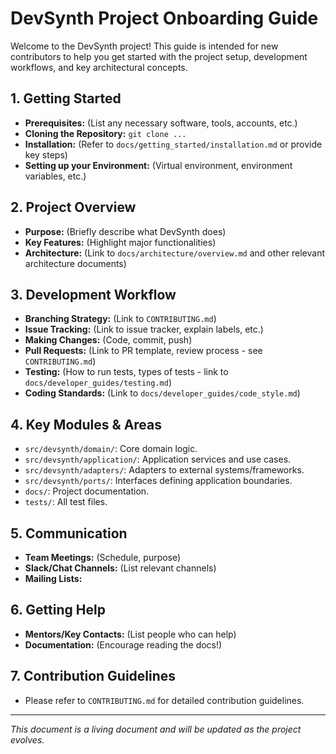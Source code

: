# DevSynth Project Onboarding Guide

Welcome to the DevSynth project! This guide is intended for new contributors to help you get started with the project setup, development workflows, and key architectural concepts.

## 1. Getting Started

- **Prerequisites:** (List any necessary software, tools, accounts, etc.)
- **Cloning the Repository:** `git clone ...`
- **Installation:** (Refer to `docs/getting_started/installation.md` or provide key steps)
- **Setting up your Environment:** (Virtual environment, environment variables, etc.)

## 2. Project Overview

- **Purpose:** (Briefly describe what DevSynth does)
- **Key Features:** (Highlight major functionalities)
- **Architecture:** (Link to `docs/architecture/overview.md` and other relevant architecture documents)

## 3. Development Workflow

- **Branching Strategy:** (Link to `CONTRIBUTING.md`)
- **Issue Tracking:** (Link to issue tracker, explain labels, etc.)
- **Making Changes:** (Code, commit, push)
- **Pull Requests:** (Link to PR template, review process - see `CONTRIBUTING.md`)
- **Testing:** (How to run tests, types of tests - link to `docs/developer_guides/testing.md`)
- **Coding Standards:** (Link to `docs/developer_guides/code_style.md`)

## 4. Key Modules & Areas

- `src/devsynth/domain/`: Core domain logic.
- `src/devsynth/application/`: Application services and use cases.
- `src/devsynth/adapters/`: Adapters to external systems/frameworks.
- `src/devsynth/ports/`: Interfaces defining application boundaries.
- `docs/`: Project documentation.
- `tests/`: All test files.

## 5. Communication

- **Team Meetings:** (Schedule, purpose)
- **Slack/Chat Channels:** (List relevant channels)
- **Mailing Lists:**

## 6. Getting Help

- **Mentors/Key Contacts:** (List people who can help)
- **Documentation:** (Encourage reading the docs!)

## 7. Contribution Guidelines

- Please refer to `CONTRIBUTING.md` for detailed contribution guidelines.

---
*This document is a living document and will be updated as the project evolves.*
